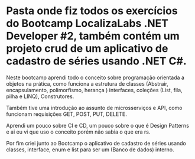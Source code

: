 # Pasta onde fiz todos os exercícios do Bootcamp LocalizaLabs .NET Developer #2, também contém um projeto crud de um aplicativo de cadastro de séries usando .NET C#.



Neste bootcamp aprendi todo o conceito sobre programação orientada a objetos na prática, como funciona a estrutura de classes (Abstrair, encapsulamento, polimorfismo, herança )
interfaces, coleções (List, fila, pilha e LINQ), Construtores.

Também tive uma introdução ao assunto de microsserviços e API, como funcionam requisições GET, POST, PUT, DELETE.

Aprendi um pouco sobre CI e CD, um pouco sobre o que é Design Patterns e ai eu vi que uso o conceito porém não sabia o que era rs.

Por fim criei junto ao Bootcamp o aplicativo de cadastro de séries usando classes, interface, enum e list para ser um (Banco de dados) interno.
